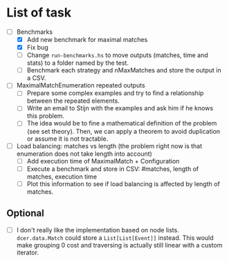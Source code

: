 # List of task

- [ ] Benchmarks
  - [x] Add new benchmark for maximal matches
  - [x] Fix bug
  - [ ] Change `run-benchmarks.hs` to move outputs (matches, time and stats) to a folder named by the test.
  - [ ] Benchmark each strategy and nMaxMatches and store the output in a CSV.

- [ ] MaximalMatchEnumeration repeated outputs
  - [ ] Prepare some complex examples and try to find a relationship between the repeated elements.
  - [ ] Write an email to Stijn with the examples and ask him if he knows this problem.
  - [ ] The idea would be to fine a mathematical definition of the problem (see set theory). Then, we can apply a theorem to avoid duplication or assume it is not tractable.

- [ ] Load balancing: matches vs length (the problem right now is that enumeration does not take length into account)
  - [ ] Add execution time of MaximalMatch + Configuration
  - [ ] Execute a benchmark and store in CSV: #matches, length of matches, execution time
  - [ ] Plot this information to see if load balancing is affected by length of matches.

## Optional

- [ ] I don't really like the implementation based on node lists. 
`dcer.data.Match` could store a `List[List[Event]]` instead.
This would make grouping 0 cost and traversing is actually still linear with a custom iterator.